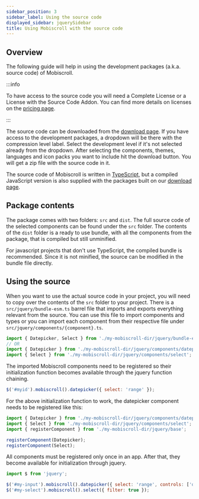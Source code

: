 ```yaml
---
sidebar_position: 3
sidebar_label: Using the source code
displayed_sidebar: jquerySidebar
title: Using Mobiscroll with the source code
---
```


## Overview

The following guide will help in using the development packages (a.k.a. source code) of Mobiscroll.

:::info

To have access to the source code you will need a Complete License or a License with the Source Code Addon.
You can find more details on licenses on the [pricing page](https://mobiscroll.com/pricing).

:::

The source code can be downloaded from the [download page](https://download.mobiscroll.com/). If you have access to the development packages, a dropdown will be there with the compression level label. Select the development level if it's not selected already from the dropdown. After selecting the components, themes, languages and icon packs you want to include hit the download button. You will get a zip file with the source code in it.

The source code of Mobiscroll is written in [TypeScript](https://www.typescriptlang.org/), but a compiled JavaScript version is also supplied with the packages built on our [download page](https://download.mobiscroll.com/).

## Package contents

The package comes with two folders: `src` and `dist`. The full source code of the selected components can be found under the `src` folder. The contents of the `dist` folder is a ready to use bundle, with all the components from the package, that is compiled but still unminified.

For javascript projects that don't use TypeScript, the compiled bundle is recommended. Since it is not minified, the source can be modified in the bundle file directly.

## Using the source

When you want to use the actual source code in your project, you will need to copy over the contents of the `src` folder to your project. There is a `src/jquery/bundle-esm.ts` barrel file that imports and exports everything relevant from the source. You can use this file to import components and types or you can import each component from their respective file under `src/jquery/components/{component}.ts`.

```jsx
import { Datepicker, Select } from './my-mobiscroll-dir/jquery/bundle-esm';
// OR
import { Datepicker } from './my-mobiscroll-dir/jquery/components/datepicker';
import { Select } from './my-mobiscroll-dir/jquery/components/select';
```

The imported Mobiscroll components need to be registered so their initialization function becomes available through the jquery function chaining.

```jsx
$('#myid').mobiscroll().datepicker({ select: 'range' });
```

For the above initialization function to work, the datepicker component needs to be registered like this:

```jsx
import { Datepicker } from './my-mobiscroll-dir/jquery/components/datepicker';
import { Select } from './my-mobiscroll-dir/jquery/components/select';
import { registerComponent } from './my-mobiscroll-dir/jquery/base';

registerComponent(Datepicker);
registerComponent(Select);
```

All components must be registered only once in an app. After that, they become available for initialization through jquery.

```jsx
import $ from 'jquery';

$('#my-input').mobiscroll().datepicker({ select: 'range', controls: ['date', 'time']});
$('#my-select').mobiscroll().select({ filter: true });
```